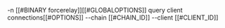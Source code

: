 -n [[#BINARY forcerelay]][[#GLOBALOPTIONS]] query client connections[[#OPTIONS]] --chain [[#CHAIN_ID]] --client [[#CLIENT_ID]]
